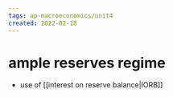 ```yaml
---
tags: ap-macroeconomics/unit4 
created: 2022-02-18
---
```


# ample reserves regime

- use of [[interest on reserve balance|IORB]] 
